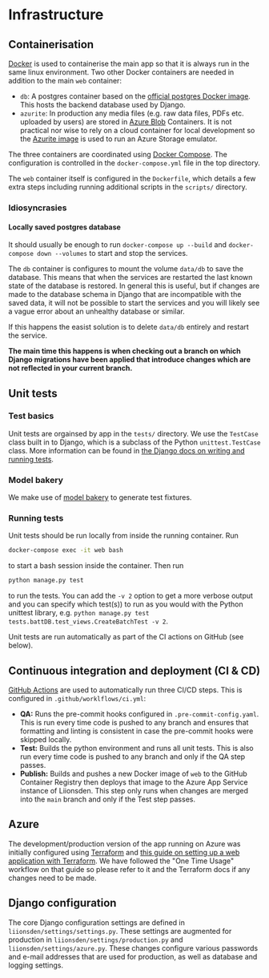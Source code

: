 # Infrastructure

## Containerisation

[Docker](https://www.docker.com/) is used to containerise the main app so that it is
always run in the same linux environment. Two other Docker containers are needed in
addition to the main `web` container:

- `db`: A postgres container based on the [official postgres Docker
  image](https://hub.docker.com/_/postgres). This hosts the backend database used by
  Django.
- `azurite`: In production any media files (e.g. raw data files, PDFs etc. uploaded by
  users) are stored in [Azure
  Blob](https://azure.microsoft.com/en-gb/products/storage/blobs) Containers. It is not
  practical nor wise to rely on a cloud container for local development so the [Azurite
  image](https://hub.docker.com/_/microsoft-azure-storage-azurite) is used to run an
  Azure Storage emulator.

The three containers are coordinated using [Docker
Compose](https://docs.docker.com/compose/). The configuration is controlled in the
`docker-compose.yml` file in the top directory.

The `web` container itself is configured in the `Dockerfile`, which details a few extra
steps including running additional scripts in the `scripts/` directory.

### Idiosyncrasies

#### Locally saved postgres database

It should usually be enough to run `docker-compose up --build` and `docker-compose down
--volumes` to start and stop the services.

The `db` container is configures to mount the volume `data/db` to save the database.
This means that when the services are restarted the last known state of the database
is restored. In general this is useful, but if changes are made to the database schema
in Django that are incompatible with the saved data, it will not be possible to start
the services and you will likely see a vague error about an unhealthy database or
similar.

If this happens the easist solution is to delete `data/db` entirely and restart the
service.

**The main time this happens is when checking out a branch on which Django migrations
have been applied that introduce changes which are not reflected in your current
branch.**

## Unit tests

### Test basics

Unit tests are orgainsed by app in the `tests/` directory. We use the `TestCase` class
built in to Django, which is a subclass of the Python `unittest.TestCase` class. More
information can be found in [the Django docs on writing and running
tests](https://docs.djangoproject.com/en/4.1/topics/testing/overview/).

### Model bakery

We make use of [model bakery](https://model-bakery.readthedocs.io/en/latest/) to
generate test fixtures.

### Running tests

Unit tests should be run locally from inside the running container. Run

```bash
docker-compose exec -it web bash
```

to start a bash session inside the container. Then run

```python
python manage.py test
```

to run the tests. You can add the `-v 2` option to get a more verbose
output and you can specify which test(s)) to run as you would with the Python unittest
library, e.g. `python manage.py test tests.battDB.test_views.CreateBatchTest -v 2`.

Unit tests are run automatically as part of the CI actions on GitHub (see below).

## Continuous integration and deployment (CI  & CD)

[GitHub Actions](https://github.com/features/actions) are used to automatically run
three CI/CD steps. This is configured in `.github/worklflows/ci.yml`:

- **QA:** Runs the pre-commit hooks configured in `.pre-commit-config.yaml`. This is run
  every time code is pushed to any branch and ensures that formatting and linting is
  consistent in case the pre-commit hooks were skipped locally.
- **Test:** Builds the python environment and runs all unit tests. This is also run
  every time code is pushed to any branch and only if the QA step passes.
- **Publish:** Builds and pushes a new Docker image of `web` to the GitHub Container
  Registry then deploys that image to the Azure App Service instance of Liionsden. This
  step only runs when changes are merged into the `main` branch and only if the Test
  step passes.

## Azure

The development/production version of the app running on Azure was initially configured
using [Terraform](https://www.terraform.io/) and [this guide on setting up a web
application with
Terraform](https://github.com/ImperialCollegeLondon/terraform_web_app_configuration). We <!-- markdown-link-check-disable-line -->
have followed the "One Time Usage" workflow on that guide so please refer to it and the
Terraform docs if any changes need to be made.

## Django configuration

The core Django configuration settings are defined in `liionsden/settings/settings.py`.
These settings are augmented for production in `liionsden/settings/production.py` and
`liionsden/settings/azure.py`. These changes configure various passwords and e-mail
addresses that are used for production, as well as database and logging settings.
